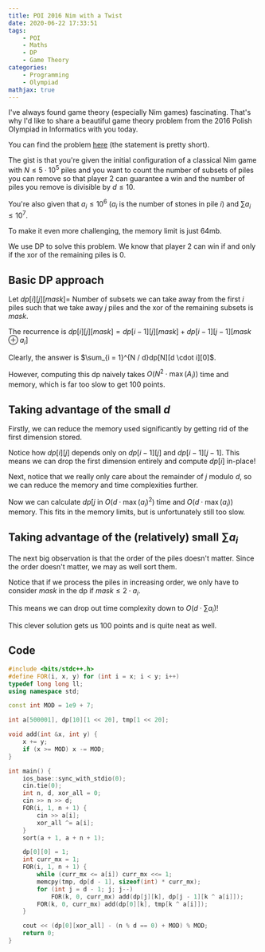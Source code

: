 ```yaml
---
title: POI 2016 Nim with a Twist
date: 2020-06-22 17:33:51
tags:
    - POI
    - Maths
    - DP
    - Game Theory
categories:
    - Programming
    - Olympiad
mathjax: true
---
```


I've always found game theory (especially Nim games) fascinating. That's why I'd like to share a beautiful game theory problem from the 2016 Polish Olympiad in Informatics with you today.

You can find the problem [here](https://szkopul.edu.pl/problemset/problem/X6IwPa2H9FSd3Ly6bYp5t8Vu/site/?key=statement) (the statement is pretty short).

The gist is that you're given the initial configuration of a classical Nim game with $N \leq 5 \cdot 10^5$ piles and you want to count the number of subsets of piles you can remove so that player 2 can guarantee a win and the number of piles you remove is divisible by $d \leq 10$.

You're also given that $a_i \leq 10^6$ ($a_i$ is the number of stones in pile $i$) and $\sum a_i \leq 10^7$.

To make it even more challenging, the memory limit is just 64mb.

<!-- more -->

We use DP to solve this problem. We know that player 2 can win if and only if the xor of the remaining piles is $0$.

## Basic DP approach

Let $dp[i][j][mask] =$ Number of subsets we can take away from the first $i$ piles such that we take away $j$ piles and the xor of the remaining subsets is $mask$.

The recurrence is $dp[i][j][mask] = dp[i - 1][j][mask] + dp[i - 1][j - 1][mask \oplus a_i]$

Clearly, the answer is $\sum_{i = 1}^{N / d}dp[N][d \cdot i][0]$.

However, computing this dp naively takes $O(N^2 \cdot \max(A_i))$ time and memory, which is far too slow to get 100 points.

## Taking advantage of the small $d$

Firstly, we can reduce the memory used significantly by getting rid of the first dimension stored.

Notice how $dp[i][j]$ depends only on $dp[i - 1][j]$ and $dp[i - 1][j - 1]$. This means we can drop the first dimension entirely and compute $dp[i]$ in-place!

Next, notice that we really only care about the remainder of $j$ modulo $d$, so we can reduce the memory and time complexities further.

Now we can calculate $dp[j % d][mask]$ in $O(d \cdot \max(a_i)^2)$ time and $O(d \cdot \max(a_i))$ memory. This fits in the memory limits, but is unfortunately still too slow.

## Taking advantage of the (relatively) small $\sum a_i$

The next big observation is that the order of the piles doesn't matter. Since the order doesn't matter, we may as well sort them.

Notice that if we process the piles in increasing order, we only have to consider $mask$ in the dp if $mask \leq 2 \cdot a_i$.

This means we can drop out time complexity down to $O(d \cdot \sum a_i)$!

This clever solution gets us 100 points and is quite neat as well.

## Code

```cpp
#include <bits/stdc++.h>
#define FOR(i, x, y) for (int i = x; i < y; i++)
typedef long long ll;
using namespace std;

const int MOD = 1e9 + 7;

int a[500001], dp[10][1 << 20], tmp[1 << 20];

void add(int &x, int y) {
    x += y;
    if (x >= MOD) x -= MOD;
}

int main() {
    ios_base::sync_with_stdio(0);
    cin.tie(0);
    int n, d, xor_all = 0;
    cin >> n >> d;
    FOR(i, 1, n + 1) {
        cin >> a[i];
        xor_all ^= a[i];
    }
    sort(a + 1, a + n + 1);

    dp[0][0] = 1;
    int curr_mx = 1;
    FOR(i, 1, n + 1) {
        while (curr_mx <= a[i]) curr_mx <<= 1;
        memcpy(tmp, dp[d - 1], sizeof(int) * curr_mx);
        for (int j = d - 1; j; j--)
            FOR(k, 0, curr_mx) add(dp[j][k], dp[j - 1][k ^ a[i]]);
        FOR(k, 0, curr_mx) add(dp[0][k], tmp[k ^ a[i]]);
    }

    cout << (dp[0][xor_all] - (n % d == 0) + MOD) % MOD;
    return 0;
}
```
